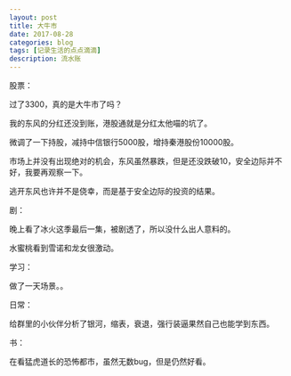 ```yaml
---
layout: post
title: 大牛市
date: 2017-08-28
categories: blog
tags: [记录生活的点点滴滴]
description: 流水账
---
```


股票：

过了3300，真的是大牛市了吗？

我的东风的分红还没到账，港股通就是分红太他喵的坑了。

微调了一下持股，减持中信银行5000股，增持秦港股份10000股。

市场上并没有出现绝对的机会，东风虽然暴跌，但是还没跌破10，安全边际并不好，我要再观察一下。

逃开东风也许并不是侥幸，而是基于安全边际的投资的结果。

剧：

晚上看了冰火这季最后一集，被剧透了，所以没什么出人意料的。

水蜜桃看到雪诺和龙女很激动。

学习：

做了一天场景。。

日常：

给群里的小伙伴分析了银河，缩表，衰退，强行装逼果然自己也能学到东西。

书：

在看猛虎道长的恐怖都市，虽然无数bug，但是仍然好看。
